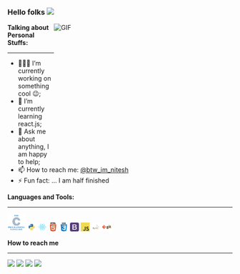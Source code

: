 ### Hello folks <img src="https://media.giphy.com/media/hvRJCLFzcasrR4ia7z/giphy.gif" width="25px">

<img align="right" alt="GIF" src="https://github.com/abhisheknaiidu/abhisheknaiidu/blob/master/code.gif?raw=true" width="400" height="300" />

**Talking about Personal Stuffs:**
<hr>

- 👨🏽‍💻 I’m currently working on something cool :wink:;
- 🌱 I’m currently learning react.js; 
- 💬 Ask me about anything, I am happy to help;
- 📫 How to reach me: [@btw_im_nitesh](https://www.instagram.com/btw_im_nitesh/)
- ⚡ Fun fact: ... I am half finished

**Languages and Tools:**  
<hr>

<code><img height="40" src="https://raw.githubusercontent.com/github/explore/5c058a388828bb5fde0bcafd4bc867b5bb3f26f3/topics/c/c.png"></code>
<code><img height="20" src="https://raw.githubusercontent.com/github/explore/80688e429a7d4ef2fca1e82350fe8e3517d3494d/topics/python/python.png"></code>
<code><img height="20" src="https://raw.githubusercontent.com/github/explore/80688e429a7d4ef2fca1e82350fe8e3517d3494d/topics/react/react.png"></code>
<code><img height="20" src="https://raw.githubusercontent.com/github/explore/80688e429a7d4ef2fca1e82350fe8e3517d3494d/topics/Html/Html.png"></code>
<code><img height="20" src="https://raw.githubusercontent.com/github/explore/80688e429a7d4ef2fca1e82350fe8e3517d3494d/topics/css/css.png"></code>
<code><img height="20" src="https://raw.githubusercontent.com/github/explore/80688e429a7d4ef2fca1e82350fe8e3517d3494d/topics/Bootstrap/Bootstrap.png"></code>
<code><img height="20" src="https://raw.githubusercontent.com/github/explore/80688e429a7d4ef2fca1e82350fe8e3517d3494d/topics/javascript/javascript.png"></code>
<code><img height="20" src="https://raw.githubusercontent.com/github/explore/80688e429a7d4ef2fca1e82350fe8e3517d3494d/topics/mysql/mysql.png"></code>
<code><img height="20" src="https://raw.githubusercontent.com/github/explore/80688e429a7d4ef2fca1e82350fe8e3517d3494d/topics/git/git.png"></code>

**How to reach me**
<hr>

[<img src="https://img.icons8.com/bubbles/50/000000/gmail.png"/>](mailto:ns98738698@gmail.com)
[<img target="_blank" src="https://img.icons8.com/bubbles/50/000000/linkedin.png"/>](https://www.linkedin.com/in/nitesh-singh-2001/)
[<img target="_blank" src="https://img.icons8.com/bubbles/50/000000/github.png">](https://www.github.com/Nitesh-singh-5/)
[<img target="_blank" src="https://img.icons8.com/bubbles/50/000000/instagram-new.png"/>](https://www.instagram.com/btw_im_nitesh/)

